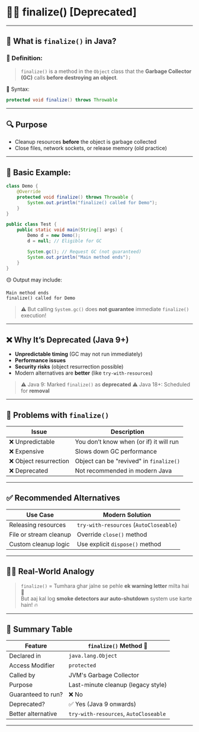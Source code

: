 # 🏌️‍♂️ finalize() [Deprecated]

---

## 🧠 What is `finalize()` in Java?

### 📌 Definition:

> `finalize()` is a method in the `Object` class that the **Garbage Collector (GC)** calls **before destroying an object**.

🧾 Syntax:

```java
protected void finalize() throws Throwable
```

---

## 🔍 Purpose

* Cleanup resources **before** the object is garbage collected
* Close files, network sockets, or release memory (old practice)

---

## 🧪 Basic Example:

```java
class Demo {
    @Override
    protected void finalize() throws Throwable {
        System.out.println("finalize() called for Demo");
    }
}

public class Test {
    public static void main(String[] args) {
        Demo d = new Demo();
        d = null; // Eligible for GC

        System.gc(); // Request GC (not guaranteed)
        System.out.println("Main method ends");
    }
}
```

🟡 Output may include:

```
Main method ends
finalize() called for Demo
```

> ⚠️ But calling `System.gc()` does **not guarantee** immediate `finalize()` execution!

---

## ❌ Why It’s Deprecated (Java 9+)

* **Unpredictable timing** (GC may not run immediately)
* **Performance issues**
* **Security risks** (object resurrection possible)
* Modern alternatives are **better** (like `try-with-resources`)

> ⚠️ Java 9: Marked `finalize()` as **deprecated**
> ⚠️ Java 18+: Scheduled for **removal**

---

## 🛑 Problems with `finalize()`

| Issue                 | Description                             |
| --------------------- | --------------------------------------- |
| ❌ Unpredictable       | You don’t know when (or if) it will run |
| ❌ Expensive           | Slows down GC performance               |
| ❌ Object resurrection | Object can be "revived" in `finalize()` |
| ❌ Deprecated          | Not recommended in modern Java          |

---

## ✅ Recommended Alternatives

| Use Case               | Modern Solution                        |
| ---------------------- | -------------------------------------- |
| Releasing resources    | `try-with-resources` (`AutoCloseable`) |
| File or stream cleanup | Override `close()` method              |
| Custom cleanup logic   | Use explicit `dispose()` method        |

---

## 🧑‍🏫 Real-World Analogy

> `finalize()` = Tumhara ghar jalne se pehle **ek warning letter** milta hai 📩  
> But aaj kal log **smoke detectors aur auto-shutdown** system use karte hain! 🔥

---

## 🏁 Summary Table

| Feature            | `finalize()` Method 🧹                |
| ------------------ | ------------------------------------- |
| Declared in        | `java.lang.Object`                    |
| Access Modifier    | `protected`                           |
| Called by          | JVM's Garbage Collector               |
| Purpose            | Last-minute cleanup (legacy style)    |
| Guaranteed to run? | ❌ No                                  |
| Deprecated?        | ✅ Yes (Java 9 onwards)                |
| Better alternative | `try-with-resources`, `AutoCloseable` |

---
